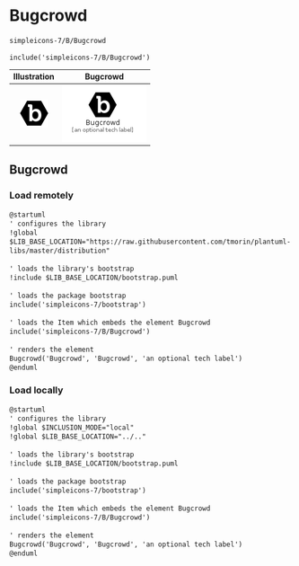 # Bugcrowd


```text
simpleicons-7/B/Bugcrowd
```

```text
include('simpleicons-7/B/Bugcrowd')
```



| Illustration | Bugcrowd |
| :---: | :---: |
| ![illustration for Illustration](../../simpleicons-7/B/Bugcrowd.png) | ![illustration for Bugcrowd](../../simpleicons-7/B/Bugcrowd.Local.png) |




## Bugcrowd

### Load remotely
```plantuml
@startuml
' configures the library
!global $LIB_BASE_LOCATION="https://raw.githubusercontent.com/tmorin/plantuml-libs/master/distribution"

' loads the library's bootstrap
!include $LIB_BASE_LOCATION/bootstrap.puml

' loads the package bootstrap
include('simpleicons-7/bootstrap')

' loads the Item which embeds the element Bugcrowd
include('simpleicons-7/B/Bugcrowd')

' renders the element
Bugcrowd('Bugcrowd', 'Bugcrowd', 'an optional tech label')
@enduml
```

### Load locally
```plantuml
@startuml
' configures the library
!global $INCLUSION_MODE="local"
!global $LIB_BASE_LOCATION="../.."

' loads the library's bootstrap
!include $LIB_BASE_LOCATION/bootstrap.puml

' loads the package bootstrap
include('simpleicons-7/bootstrap')

' loads the Item which embeds the element Bugcrowd
include('simpleicons-7/B/Bugcrowd')

' renders the element
Bugcrowd('Bugcrowd', 'Bugcrowd', 'an optional tech label')
@enduml
```

